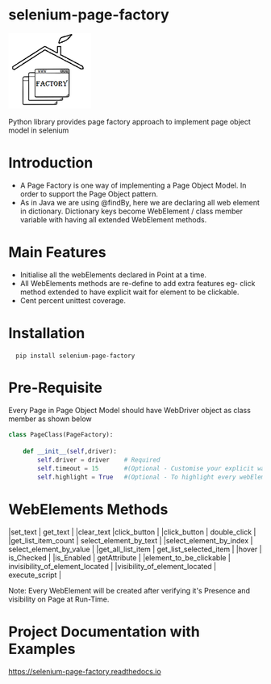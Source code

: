 selenium-page-factory
=====================

<img src="./selenium-page-factory_logo.png"  height="150">

Python library provides page factory approach to implement page object model in selenium


Introduction
============

* A Page Factory is one way of implementing a Page Object Model. In order to support the Page Object pattern.
* As in Java we are using @findBy, here we are declaring all web element in dictionary.
Dictionary keys become WebElement / class member variable with having all extended WebElement methods.
  

Main Features
=============

* Initialise all the webElements declared in Point at a time.
* All WebElements methods are re-define to add extra features eg- click method extended to have explicit wait for element to be clickable.
* Cent percent unittest coverage.

Installation
=============

```shell
  pip install selenium-page-factory
```

Pre-Requisite
=============
Every Page in Page Object Model should have WebDriver object as class member
as shown below

```python
class PageClass(PageFactory):

    def __init__(self,driver):
        self.driver = driver    # Required
        self.timeout = 15       #(Optional - Customise your explicit wait for every webElement)
        self.highlight = True   #(Optional - To highlight every webElement in PageClass)
```

WebElements Methods
===================
|set_text 					            | get_text                        |
|clear_text 					          |click_button                     |
|click_button 				          | double_click                    |
|get_list_item_count 		        | select_element_by_text          |
|select_element_by_index 	      | select_element_by_value         |
|get_all_list_item 			        | get_list_selected_item          |
|hover 						              | is_Checked                      |
|is_Enabled 					          | getAttribute                    |
|element_to_be_clickable 	      | invisibility_of_element_located |
|visibility_of_element_located  | execute_script                  |
 
 Note: 
 Every WebElement will be created after verifying it's Presence and visibility on Page at Run-Time. 
 

Project Documentation with Examples
==================================
https://selenium-page-factory.readthedocs.io
